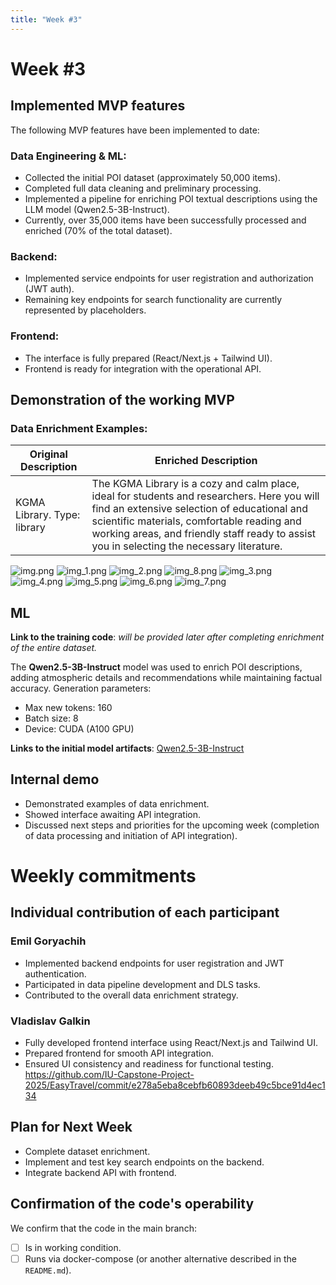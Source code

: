 ```yaml
---
title: "Week #3"
---
```


# **Week #3**

## Implemented MVP features

The following MVP features have been implemented to date:

### Data Engineering & ML:

* Collected the initial POI dataset (approximately 50,000 items).
* Completed full data cleaning and preliminary processing.
* Implemented a pipeline for enriching POI textual descriptions using the LLM model (Qwen2.5-3B-Instruct).
* Currently, over 35,000 items have been successfully processed and enriched (70% of the total dataset).

### Backend:

* Implemented service endpoints for user registration and authorization (JWT auth).
* Remaining key endpoints for search functionality are currently represented by placeholders.

### Frontend:

* The interface is fully prepared (React/Next.js + Tailwind UI).
* Frontend is ready for integration with the operational API.


## Demonstration of the working MVP

### Data Enrichment Examples:

| Original Description        | Enriched Description                                                                                                                                                                                                                                                                  |
| --------------------------- | ------------------------------------------------------------------------------------------------------------------------------------------------------------------------------------------------------------------------------------------------------------------------------------- |
| KGMA Library. Type: library | The KGMA Library is a cozy and calm place, ideal for students and researchers. Here you will find an extensive selection of educational and scientific materials, comfortable reading and working areas, and friendly staff ready to assist you in selecting the necessary literature.|

![img.png](static/img.png)
![img_1.png](static/img_1.png)
![img_2.png](static/img_2.png)
![img_8.png](static/img_8.png)
![img_3.png](static/img_3.png)
![img_4.png](static/img_4.png)
![img_5.png](static/img_5.png)
![img_6.png](static/img_6.png)
![img_7.png](static/img_7.png)

## ML

**Link to the training code**: *will be provided later after completing enrichment of the entire dataset.*

The **Qwen2.5-3B-Instruct** model was used to enrich POI descriptions, adding atmospheric details and recommendations while maintaining factual accuracy. Generation parameters:

* Max new tokens: 160
* Batch size: 8
* Device: CUDA (A100 GPU)

**Links to the initial model artifacts**: [Qwen2.5-3B-Instruct](https://huggingface.co/Qwen/Qwen2.5-3B-Instruct)

## Internal demo

* Demonstrated examples of data enrichment.
* Showed interface awaiting API integration.
* Discussed next steps and priorities for the upcoming week (completion of data processing and initiation of API integration).

# Weekly commitments

## Individual contribution of each participant

### Emil Goryachih

 - Implemented backend endpoints for user registration and JWT authentication.
 - Participated in data pipeline development and DLS tasks.
 - Contributed to the overall data enrichment strategy.

### Vladislav Galkin

 - Fully developed frontend interface using React/Next.js and Tailwind UI.
 - Prepared frontend for smooth API integration.
 - Ensured UI consistency and readiness for functional testing.
   https://github.com/IU-Capstone-Project-2025/EasyTravel/commit/e278a5eba8cebfb60893deeb49c5bce91d4ec134


## Plan for Next Week

* Complete dataset enrichment.
* Implement and test key search endpoints on the backend.
* Integrate backend API with frontend.

## Confirmation of the code's operability

We confirm that the code in the main branch:

* [ ] Is in working condition.
* [ ] Runs via docker-compose (or another alternative described in the `README.md`).
